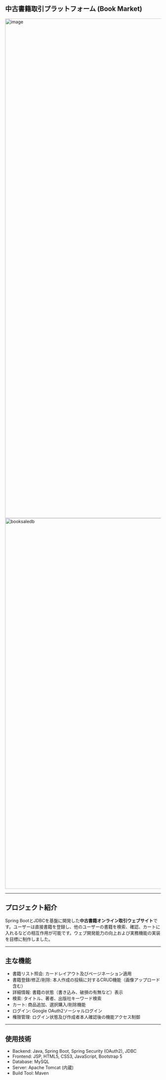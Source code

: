 ## 中古書籍取引プラットフォーム (Book Market)
<img width="2880" height="1612" alt="image" src="https://github.com/user-attachments/assets/792b00f8-c9e9-4ba3-a64f-3744527bcfad" />
<img width="1656" height="1196" alt="booksaledb" src="https://github.com/user-attachments/assets/7beee410-65e8-4653-9ffe-c1f4f112aaff" />

---

## プロジェクト紹介

Spring BootとJDBCを基盤に開発した**中古書籍オンライン取引ウェブサイト**です。ユーザーは直接書籍を登録し、他のユーザーの書籍を検索、確認、カートに入れるなどの相互作用が可能です。ウェブ開発能力の向上および実務機能の実装を目標に制作しました。

---

## 主な機能

* 書籍リスト照会: カードレイアウト及びページネーション適用
* 書籍登録/修正/削除: 本人作成の投稿に対するCRUD機能（画像アップロード含む）
* 詳細情報: 書籍の状態（書き込み、破損の有無など）表示
* 検索: タイトル、著者、出版社キーワード検索
* カート: 商品追加、選択購入/削除機能
* ログイン: Google OAuth2ソーシャルログイン
* 権限管理: ログイン状態及び作成者本人確認後の機能アクセス制御

---

## 使用技術

* Backend: Java, Spring Boot, Spring Security (OAuth2), JDBC
* Frontend: JSP, HTML5, CSS3, JavaScript, Bootstrap 5
* Database: MySQL
* Server: Apache Tomcat (内蔵)
* Build Tool: Maven
